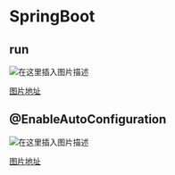 # SpringBoot


## run

![在这里插入图片描述](https://img-blog.csdnimg.cn/b6b74db253e54efba0b580ee828acb4d.png)

[图片地址](https://img-blog.csdnimg.cn/b6b74db253e54efba0b580ee828acb4d.png)


## @EnableAutoConfiguration

![在这里插入图片描述](https://img-blog.csdnimg.cn/d30a92435b6b4b679de4b96254ed644a.png)

[图片地址](https://img-blog.csdnimg.cn/d30a92435b6b4b679de4b96254ed644a.png)